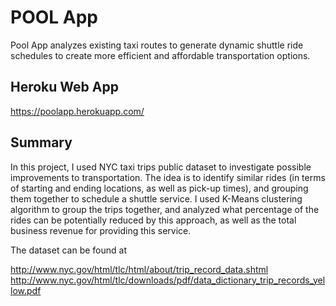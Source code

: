 # POOL App

Pool App analyzes existing taxi routes to generate dynamic shuttle ride schedules to create more efficient and affordable transportation options.

## Heroku Web App

https://poolapp.herokuapp.com/

## Summary

In this project, I used NYC taxi trips public dataset to investigate possible improvements to transportation. The idea is to identify similar rides (in terms of starting and ending locations, as well as pick-up times), and grouping them together to schedule a shuttle service. I used K-Means clustering algorithm to group the trips together, and analyzed what percentage of the rides can be potentially reduced by this approach, as well as the total business revenue for providing this service.

The dataset can be found at

http://www.nyc.gov/html/tlc/html/about/trip_record_data.shtml
http://www.nyc.gov/html/tlc/downloads/pdf/data_dictionary_trip_records_yellow.pdf

